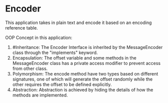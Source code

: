 # Encoder

This application takes in plain text and encode it based on an encoding reference table.

OOP Concept in this application:
1. #Inheritance: The Encoder Interface is inherited by the MessageEncoder class through the "implements" keyword.
2. Encapsulation: The offset variable and some methods in the MessageEncoder class has a private access modifier to prevent access from other class.
3. Polymorphism: The encode method have two types based on different signatures, one of which will generate the offset randomly while the other requires the offset to be defined explicitly.
4. Abstraction: Abstraction is achieved by hiding the details of how the methods are implemented. 
